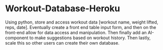 # Workout-Database-Heroku
Using python, store and access workout data [workout name, weight lifted, reps, date]. Eventually create a front end table input form, and then on the front-end allow for data access and manipulation. Then finally add an AI-component to make suggestions based on workout history. Then lastly, scale this so other users can create their own database.
